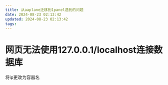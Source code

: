 ```yaml
---
title: 从aaplane迁移到1panel遇到的问题
date: 2024-08-23 02:13:42
updated: 2024-08-23 02:13:42
tags:
---
```

# 网页无法使用127.0.0.1/localhost连接数据库
将ip更改为容器名